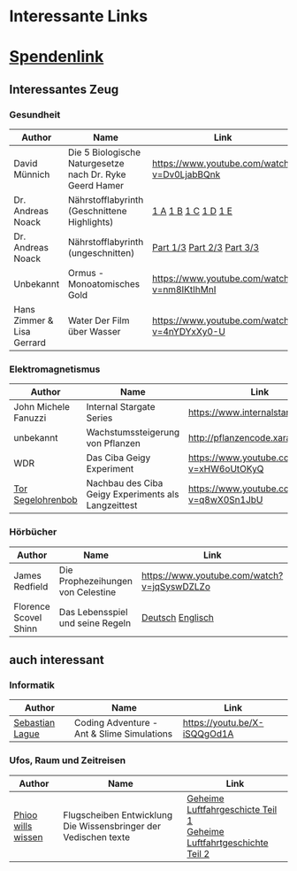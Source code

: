 # Interessante Links

# [Spendenlink](https://www.paypal.com/paypalme/jensmysl)

## Interessantes Zeug

### Gesundheit
| Author                     | Name                                                     | Link                                                                                                                                                                                                                                                           |     |
| -------------------------- | -------------------------------------------------------- | -------------------------------------------------------------------------------------------------------------------------------------------------------------------------------------------------------------------------------------------------------------- | --- |
| David Münnich              | Die 5 Biologische Naturgesetze nach Dr. Ryke Geerd Hamer | <https://www.youtube.com/watch?v=Dv0LjabBQnk>                                                                                                                                                                                                                  |     |
| Dr. Andreas Noack          | Nährstofflabyrinth (Geschnittene Highlights)             | [1 A](https://www.youtube.com/watch?v=_RUlbFFusNM) [1 B](https://www.youtube.com/watch?v=SgxhT-A_PtE) [1 C](https://www.youtube.com/watch?v=R7GeIqMkpIQ) [1 D](https://www.youtube.com/watch?v=MzmaX6WKtJw) [1 E](https://www.youtube.com/watch?v=09V9ioO-3fo) |     |
| Dr. Andreas Noack          | Nährstofflabyrinth (ungeschnitten)                       | [Part 1/3](https://www.youtube.com/watch?v=lWJU1MS8O78) [Part 2/3](https://www.youtube.com/watch?v=PbGb2f1O6bs) [Part 3/3](https://www.youtube.com/watch?v=lEL3lpuLsvw)                                                                                        |     |
| Unbekannt                  | Ormus - Monoatomisches Gold                              | <https://www.youtube.com/watch?v=nm8IKtIhMnI>                                                                                                                                                                                                                  |     |
| Hans Zimmer & Lisa Gerrard | Water Der Film über Wasser                               | <https://www.youtube.com/watch?v=4nYDYxXy0-U>                                                                                                                                                                                                                  |     |

### Elektromagnetismus
| Author                                                                        | Name                                                | Link                                          |
| ----------------------------------------------------------------------------- | --------------------------------------------------- | --------------------------------------------- |
| John Michele Fanuzzi                                                          | Internal Stargate Series                            | <https://www.internalstargate.com/>           |
| unbekannt                                                                     | Wachstumssteigerung von Pflanzen                    | <http://pflanzencode.xara.hosting>            |
| WDR                                                                           | Das Ciba Geigy Experiment                           | <https://www.youtube.com/watch?v=xHW6oUtOKyQ> |
| [Tor Segelohrenbob](https://www.youtube.com/channel/UC9BCVegXvV1ZhB_Trk7vQlA) | Nachbau des Ciba Geigy Experiments als Langzeittest | https://www.youtube.com/watch?v=q8wX0Sn1JbU   |

### Hörbücher
| Author                | Name                              | Link                                                                                                           |
| --------------------- | --------------------------------- | -------------------------------------------------------------------------------------------------------------- |
| James Redfield        | Die Prophezeihungen von Celestine | <https://www.youtube.com/watch?v=jqSyswDZLZo>                                                                  |
| Florence Scovel Shinn | Das Lebensspiel und seine Regeln  | [Deutsch](https://www.youtube.com/watch?v=fOgFqamanIQ) [Englisch](https://www.youtube.com/watch?v=Mu-es6rGfOE) |

## auch interessant

### Informatik
| Author                                                                      | Name                                       | Link                           |
| --------------------------------------------------------------------------- | ------------------------------------------ | ------------------------------ |
| [Sebastian Lague](https://www.youtube.com/channel/UCmtyQOKKmrMVaKuRXz02jbQ) | Coding Adventure - Ant & Slime Simulations | <https://youtu.be/X-iSQQgOd1A> |

### Ufos, Raum und Zeitreisen
| Author                                     | Name                                                            | Link                                                                                                                                                    |
| ------------------------------------------ | --------------------------------------------------------------- | ------------------------------------------------------------------------------------------------------------------------------------------------------- |
| [Phioo wills wissen](https://t.me/PhiooWW) | Flugscheiben Entwicklung Die Wissensbringer der Vedischen texte | [Geheime Luftfahrgeschicte Teil 1](https://www.youtube.com/watch?v=r4jxqznKM7Y) </br>[Geheime Luftfahrtgeschichte Teil 2](https://youtu.be/Nsoso50_9tQ) |